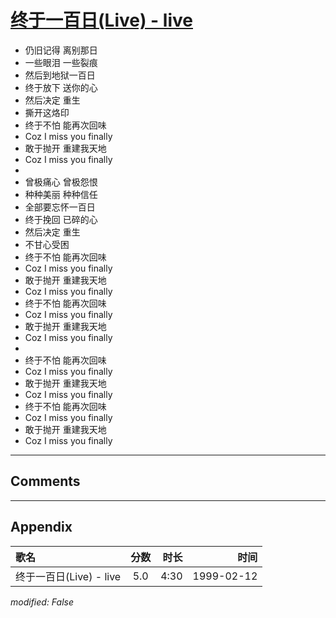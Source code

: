 # [终于一百日(Live) - live](https://music.163.com/song?id=67653)

* 仍旧记得 离别那日
* 一些眼泪 一些裂痕
* 然后到地狱一百日
* 终于放下 送你的心
* 然后决定 重生
* 撕开这烙印
* 终于不怕 能再次回味
* Coz I miss you finally
* 敢于抛开 重建我天地
* Coz I miss you finally
* 
* 曾极痛心 曾极怨恨
* 种种美丽 种种信任
* 全部要忘怀一百日
* 终于挽回 已碎的心
* 然后决定 重生
* 不甘心受困
* 终于不怕 能再次回味
* Coz I miss you finally
* 敢于抛开 重建我天地
* Coz I miss you finally
* 终于不怕 能再次回味
* Coz I miss you finally
* 敢于抛开 重建我天地
* Coz I miss you finally
* 
* 终于不怕 能再次回味
* Coz I miss you finally
* 敢于抛开 重建我天地
* Coz I miss you finally
* 终于不怕 能再次回味
* Coz I miss you finally
* 敢于抛开 重建我天地
* Coz I miss you finally


---

## Comments


---

## Appendix

|歌名|分数|时长|时间|
|:---|:---:|---:|---:|
|终于一百日(Live) - live|5.0|4:30|1999-02-12

*modified: False*